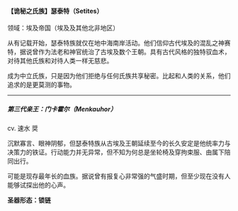 <h4>【诡秘之氏族】瑟泰特（Setites）</h4>
领域：埃及帝国（埃及及其他北非地区）

从有记载开始，瑟泰特族就仅在地中海南岸活动。他们信仰古代埃及的混乱之神赛特，据说曾作为法老和神官统治了古埃及数个王朝。具有古代风格的独特驭血术，对待其他氏族和对待人类一样无慈悲。

成为中立氏族，只是因为他们拒绝与任何氏族共享秘密。比起和人类的关系，他们追求的是更莫测的事物。

---
##### 第三代亲王：门卡霍尔（Menkauhor）
cv. 速水 奨

沉默寡言、眼神阴郁，但瑟泰特族从古埃及王朝延续至今的长久安定是他统率力与决策力的铁证。行动能力并无异常，但不知为何总是坐轮椅及穿拘束服、由属下陪同出行。

可能是现存最年长的血族。据说曾有报复心非常强的气盛时期，但至少现在没有人能够试探出他的心声。

<b>圣器形态：锁链</b>
